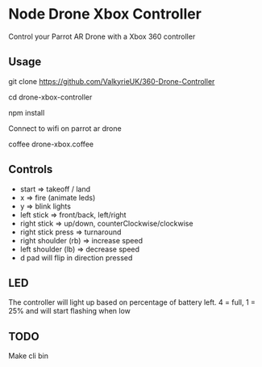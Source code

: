 # Node Drone Xbox Controller

Control your Parrot AR Drone with a Xbox 360 controller

## Usage

git clone https://github.com/ValkyrieUK/360-Drone-Controller

cd drone-xbox-controller

npm install

Connect to wifi on parrot ar drone

coffee drone-xbox.coffee

## Controls

* start => takeoff / land
* x => fire (animate leds)
* y => blink lights
* left stick => front/back, left/right
* right stick => up/down, counterClockwise/clockwise
* right stick press => turnaround
* right shoulder (rb) => increase speed
* left shoulder (lb) => decrease speed
* d pad will flip in direction pressed

## LED
The controller will light up based on percentage of battery left. 4 = full, 1 = 25% and will start flashing when low

## TODO

Make cli bin

